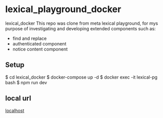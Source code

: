 # lexical_playground_docker
lexical_docker
This repo was clone from meta lexical playground, for mys purpose of investigating and developing extended components such as:   
- find and replace
- authenticated component
- notice content component

## Setup
$ cd lexical_docker
$ docker-compose up -d
$ docker exec -it lexical-pg bash
$ npm run dev
## local url
[localhost](http://localhost:3000/)
